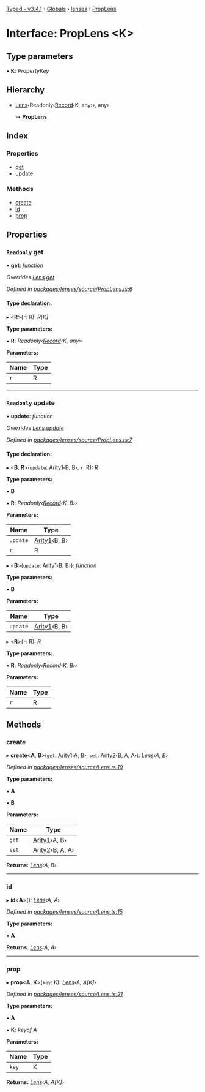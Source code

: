 [Typed - v3.4.1](../README.md) › [Globals](../globals.md) › [lenses](../modules/lenses.md) › [PropLens](lenses.proplens.md)

# Interface: PropLens <**K**>

## Type parameters

▪ **K**: *PropertyKey*

## Hierarchy

* [Lens](../modules/lenses.md#lens)‹Readonly‹[Record](../modules/io.md#const-record)‹K, any››, any›

  ↳ **PropLens**

## Index

### Properties

* [get](lenses.proplens.md#readonly-get)
* [update](lenses.proplens.md#readonly-update)

### Methods

* [create](lenses.proplens.md#create)
* [id](lenses.proplens.md#id)
* [prop](lenses.proplens.md#prop)

## Properties

### `Readonly` get

• **get**: *function*

*Overrides [Lens](../modules/lenses.md#lens).[get](../modules/lenses.md#readonly-get)*

*Defined in [packages/lenses/source/PropLens.ts:6](https://github.com/TylorS/typed-prelude/blob/cf24d7c0/packages/lenses/source/PropLens.ts#L6)*

#### Type declaration:

▸ <**R**>(`r`: R): *R[K]*

**Type parameters:**

▪ **R**: *Readonly‹[Record](../modules/io.md#const-record)‹K, any››*

**Parameters:**

Name | Type |
------ | ------ |
`r` | R |

___

### `Readonly` update

• **update**: *function*

*Overrides [Lens](../modules/lenses.md#lens).[update](../modules/lenses.md#readonly-update)*

*Defined in [packages/lenses/source/PropLens.ts:7](https://github.com/TylorS/typed-prelude/blob/cf24d7c0/packages/lenses/source/PropLens.ts#L7)*

#### Type declaration:

▸ <**B**, **R**>(`update`: [Arity1](../modules/lambda.md#arity1)‹B, B›, `r`: R): *R*

**Type parameters:**

▪ **B**

▪ **R**: *Readonly‹[Record](../modules/io.md#const-record)‹K, B››*

**Parameters:**

Name | Type |
------ | ------ |
`update` | [Arity1](../modules/lambda.md#arity1)‹B, B› |
`r` | R |

▸ <**B**>(`update`: [Arity1](../modules/lambda.md#arity1)‹B, B›): *function*

**Type parameters:**

▪ **B**

**Parameters:**

Name | Type |
------ | ------ |
`update` | [Arity1](../modules/lambda.md#arity1)‹B, B› |

▸ <**R**>(`r`: R): *R*

**Type parameters:**

▪ **R**: *Readonly‹[Record](../modules/io.md#const-record)‹K, B››*

**Parameters:**

Name | Type |
------ | ------ |
`r` | R |

## Methods

###  create

▸ **create**<**A**, **B**>(`get`: [Arity1](../modules/lambda.md#arity1)‹A, B›, `set`: [Arity2](../modules/lambda.md#arity2)‹B, A, A›): *[Lens](../modules/lenses.md#lens)‹A, B›*

*Defined in [packages/lenses/source/Lens.ts:10](https://github.com/TylorS/typed-prelude/blob/cf24d7c0/packages/lenses/source/Lens.ts#L10)*

**Type parameters:**

▪ **A**

▪ **B**

**Parameters:**

Name | Type |
------ | ------ |
`get` | [Arity1](../modules/lambda.md#arity1)‹A, B› |
`set` | [Arity2](../modules/lambda.md#arity2)‹B, A, A› |

**Returns:** *[Lens](../modules/lenses.md#lens)‹A, B›*

___

###  id

▸ **id**<**A**>(): *[Lens](../modules/lenses.md#lens)‹A, A›*

*Defined in [packages/lenses/source/Lens.ts:15](https://github.com/TylorS/typed-prelude/blob/cf24d7c0/packages/lenses/source/Lens.ts#L15)*

**Type parameters:**

▪ **A**

**Returns:** *[Lens](../modules/lenses.md#lens)‹A, A›*

___

###  prop

▸ **prop**<**A**, **K**>(`key`: K): *[Lens](../modules/lenses.md#lens)‹A, A[K]›*

*Defined in [packages/lenses/source/Lens.ts:21](https://github.com/TylorS/typed-prelude/blob/cf24d7c0/packages/lenses/source/Lens.ts#L21)*

**Type parameters:**

▪ **A**

▪ **K**: *keyof A*

**Parameters:**

Name | Type |
------ | ------ |
`key` | K |

**Returns:** *[Lens](../modules/lenses.md#lens)‹A, A[K]›*
